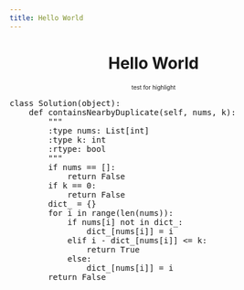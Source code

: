 ```yaml
---
title: Hello World
---
```


<center><h1>Hello World</h1></center>
<center><font size="1">test for highlight</font></center>

<pre>
class Solution(object):
    def containsNearbyDuplicate(self, nums, k):
        """
        :type nums: List[int]
        :type k: int
        :rtype: bool
        """
		if nums == []:
            return False
        if k == 0:
            return False
        dict_ = {}
        for i in range(len(nums)):
            if nums[i] not in dict_:
                dict_[nums[i]] = i
            elif i - dict_[nums[i]] <= k:
                return True
            else:
                dict_[nums[i]] = i
        return False
</pre>